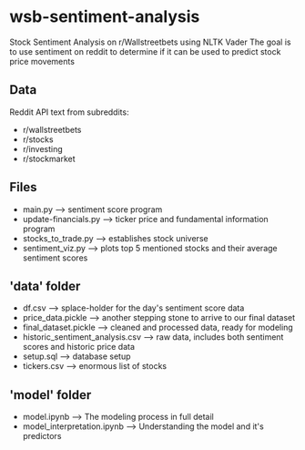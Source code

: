 # wsb-sentiment-analysis
Stock Sentiment Analysis on r/Wallstreetbets using NLTK Vader
The goal is to use sentiment on reddit to determine if it can be used to predict stock price movements

## Data
Reddit API text from subreddits:
  - r/wallstreetbets
  - r/stocks
  - r/investing
  - r/stockmarket

## Files
- main.py --> sentiment score program
- update-financials.py --> ticker price and fundamental information program
- stocks_to_trade.py --> establishes stock universe
- sentiment_viz.py --> plots top 5 mentioned stocks and their average sentiment scores

## 'data' folder
- df.csv --> splace-holder for the day's sentiment score data
- price_data.pickle --> another stepping stone to arrive to our final dataset
- final_dataset.pickle --> cleaned and processed data, ready for modeling
- historic_sentiment_analysis.csv --> raw data, includes both sentiment scores and historic price data
- setup.sql --> database setup
- tickers.csv --> enormous list of stocks

## 'model' folder
- model.ipynb --> The modeling process in full detail
- model_interpretation.ipynb --> Understanding the model and it's predictors